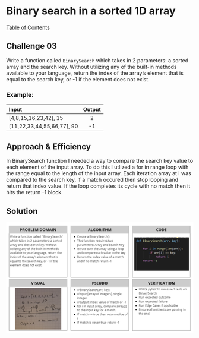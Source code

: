 # Binary search in a sorted 1D array
[Table of Contents](../../../README.md)
## Challenge 03
Write a function called `BinarySearch` which takes in 2 parameters: a sorted array and the search key. Without utilizing any of the built-in methods available to your language, return the index of the array’s element that is equal to the search key, or -1 if the element does not exist.

### Example:
|Input|Output|
|:-----|:------:|
|[4,8,15,16,23,42], 15|2|
|[11,22,33,44,55,66,77], 90|-1|

## Approach & Efficiency
In BinarySearch function I needed a way to compare the search key value to each element of the input array. To do this I utlized a for in range loop with the range equal to the length of the input array. Each iteration array at i was compared to the search key, if a match occured then stop looping and return that index value. If the loop completes its cycle with no match then it hits the return -1 block.

## Solution
![White Board Image](../../../assets/array_binary_search.png)
